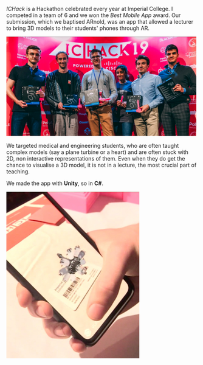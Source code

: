 _ICHack_ is a Hackathon celebrated every year at Imperial College. I competed in a team of 6 and we won
the _Best Mobile App_ award.
Our submission, which we baptised ARnold, was an app that allowed a lecturer to bring 3D models to their
students' phones through AR.

<img
caption="The team receiving the prize"
src="assets/ichackWin.jpeg" class="centered border-radius"
style="width: min(100%, 500px)"
/>

We targeted medical and engineering students, who are often taught
complex models (say a plane turbine or a heart) and are often stuck with 2D, non interactive representations
of them. Even when they do get the chance to visualise a 3D model, it is not in a lecture, the most crucial
part of teaching.

We made the app with **Unity**, so in **C#**.

<img src="assets/ichack.jpeg" class="centered border-radius" style="width: min(90%, 350px)"/>
